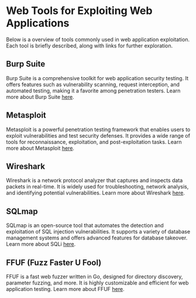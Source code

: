# Web Tools for Exploiting Web Applications

Below is a overview of tools commonly used in web application exploitation. Each tool is briefly described, along with links for further exploration.

## Burp Suite
Burp Suite is a comprehensive toolkit for web application security testing. It offers features such as vulnerability scanning, request interception, and automated testing, making it a favorite among penetration testers. Learn more about Burp Suite [here](/Tools%20&%20Commands/Burp%20Suite/burp%20suite.md).

## Metasploit
Metasploit is a powerful penetration testing framework that enables users to exploit vulnerabilities and test security defenses. It provides a wide range of tools for reconnaissance, exploitation, and post-exploitation tasks. Learn more about Metasploit [here](/Tools%20&%20Commands/Metasploit/metasploit%20overview.md).

## Wireshark
Wireshark is a network protocol analyzer that captures and inspects data packets in real-time. It is widely used for troubleshooting, network analysis, and identifying potential vulnerabilities. Learn more about Wireshark [here](/Tools%20&%20Commands/Wireshark/wireshark.md).

## SQLmap
SQLmap is an open-source tool that automates the detection and exploitation of SQL injection vulnerabilities. It supports a variety of database management systems and offers advanced features for database takeover. Learn more about SQLi [here](/Web%20Exploitation/SQLi/sql%20injection%20methods.md).

## FFUF (Fuzz Faster U Fool)
FFUF is a fast web fuzzer written in Go, designed for directory discovery, parameter fuzzing, and more. It is highly customizable and efficient for web application testing. Learn more about FFUF [here](/Tools%20&%20Commands/FFUF/ffuf.md).
